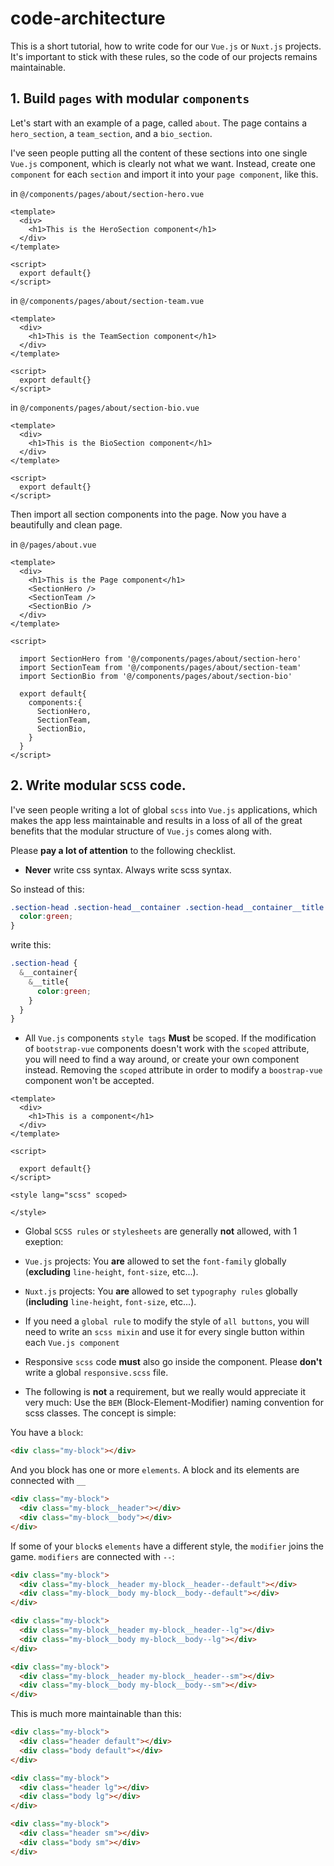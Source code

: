 # code-architecture

This is a short tutorial, how to write code for our `Vue.js` or `Nuxt.js` projects.
It's important to stick with these rules, so the code of our projects remains maintainable.

## 1. Build `pages` with modular `components`

Let's start with an example of a page, called `about`. The page contains a `hero_section`, a `team_section`, and a `bio_section`.

I've seen people putting all the content of these sections into one single `Vue.js` component, which is clearly not what we want. Instead, create one `component` for each `section` and import it into your `page component`, like this.

in `@/components/pages/about/section-hero.vue`

```vue
<template>
  <div>
    <h1>This is the HeroSection component</h1>
  </div>
</template>

<script>
  export default{}
</script>
```

in `@/components/pages/about/section-team.vue`

```vue
<template>
  <div>
    <h1>This is the TeamSection component</h1>
  </div>
</template>

<script>
  export default{}
</script>
```

in `@/components/pages/about/section-bio.vue`

```vue
<template>
  <div>
    <h1>This is the BioSection component</h1>
  </div>
</template>

<script>
  export default{}
</script>
```
Then import all section components into the page. Now you have a beautifully and clean page.

in `@/pages/about.vue`

```vue
<template>
  <div>
    <h1>This is the Page component</h1>
    <SectionHero />
    <SectionTeam />
    <SectionBio />
  </div>
</template>

<script>

  import SectionHero from '@/components/pages/about/section-hero'
  import SectionTeam from '@/components/pages/about/section-team'
  import SectionBio from '@/components/pages/about/section-bio'

  export default{
    components:{
      SectionHero,
      SectionTeam,
      SectionBio,
    }
  }
</script>
```

## 2. Write modular `SCSS` code.

I've seen people writing a lot of global `scss` into `Vue.js` applications, which makes the app less maintainable and results in a loss of all of the great benefits that the modular structure of `Vue.js` comes along with.

Please **pay a lot of attention** to the following checklist.

- **Never** write css syntax. Always write scss syntax.

So instead of this:

```scss
.section-head .section-head__container .section-head__container__title {
  color:green;
}
```

write this:

```scss
.section-head {
  &__container{
    &__title{
      color:green;
    }  
  }
}
```

- All `Vue.js` components `style tags` **Must** be scoped. If the modification of `bootstrap-vue` components doesn't work with the `scoped` attribute, you will need to find a way around, or create your own component instead. Removing the `scoped` attribute in order to modify a `boostrap-vue` component won't be accepted.

```vue
<template>
  <div>
    <h1>This is a component</h1>
  </div>
</template>

<script>

  export default{}
</script>

<style lang="scss" scoped>

</style>
```

- Global `SCSS rules` or `stylesheets` are generally **not** allowed, with 1 exeption:

 - `Vue.js` projects: You **are** allowed to set the `font-family` globally (**excluding** `line-height`, `font-size`, etc...).
 - `Nuxt.js` projects: You **are** allowed to set `typography rules` globally (**including** `line-height`, `font-size`, etc...).
 
- If you need a `global rule` to modify the style of `all buttons`, you will need to write an `scss mixin` and use it for every single button within each `Vue.js component`

- Responsive `scss` code **must** also go inside the component. Please **don't** write a global `responsive.scss` file. 

- The following is **not** a requirement, but we really would appreciate it very much: Use the `BEM` (Block-Element-Modifier) naming convention for scss classes. The concept is simple: 

You have a `block`:
```html
<div class="my-block"></div>
```

And you block has one or more `elements`. A block and its elements are connected with `__`
```html
<div class="my-block">
  <div class="my-block__header"></div>
  <div class="my-block__body"></div>
</div>
```

If some of your `block`s `elements` have a different style, the `modifier` joins the game. `modifiers` are connected with `--`:
```html
<div class="my-block">
  <div class="my-block__header my-block__header--default"></div>
  <div class="my-block__body my-block__body--default"></div>
</div>

<div class="my-block">
  <div class="my-block__header my-block__header--lg"></div>
  <div class="my-block__body my-block__body--lg"></div>
</div>

<div class="my-block">
  <div class="my-block__header my-block__header--sm"></div>
  <div class="my-block__body my-block__body--sm"></div>
</div>

```

This is much more maintainable than this:
```html
<div class="my-block">
  <div class="header default"></div>
  <div class="body default"></div>
</div>

<div class="my-block">
  <div class="header lg"></div>
  <div class="body lg"></div>
</div>

<div class="my-block">
  <div class="header sm"></div>
  <div class="body sm"></div>
</div>

```

